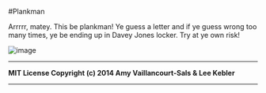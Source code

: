 
#Plankman

Arrrrr, matey. This be plankman! Ye guess a letter and if ye guess wrong
too many times, ye be ending up in Davey Jones locker. Try at ye own risk!

![image](http://img2.wikia.nocookie.net/__cb20130922010046/newpotco/images/thumb/4/4b/Ocean-seas-stars-pirate-ship-moon-ships-vehicles-HD-Wallpapers.jpg/640px-Ocean-seas-stars-pirate-ship-moon-ships-vehicles-HD-Wallpapers.jpg)

---
**MIT License Copyright (c) 2014 Amy Vaillancourt-Sals & Lee Kebler**

---
